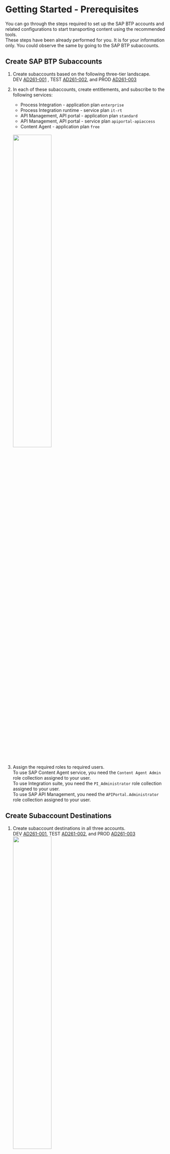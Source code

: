 # Getting Started - Prerequisites

You can go through the steps required to set up the SAP BTP accounts and related configurations to start transporting content using the recommended tools.  
These steps have been already performed for you. It is for your information only. You could observe the same by going to the SAP BTP subaccounts.

## Create SAP BTP Subaccounts 

1. Create subaccounts based on the following three-tier landscape.  
DEV  [AD261-001](https://emea.cockpit.btp.cloud.sap/cockpit/?idp=tdct3ched1.accounts.ondemand.com#/globalaccount/e2a835b0-3011-4c79-818a-d7767c4627cd/subaccount/6fd4e2f0-4751-4c32-a2c7-1f1591d4847e/subaccountoverview)
, TEST [AD261-002](https://emea.cockpit.btp.cloud.sap/cockpit/?idp=tdct3ched1.accounts.ondemand.com#/globalaccount/e2a835b0-3011-4c79-818a-d7767c4627cd/subaccount/c906b09b-513a-4f8b-987e-68bfb5ac1d29/subaccountoverview), and PROD [AD261-003](https://emea.cockpit.btp.cloud.sap/cockpit/?idp=tdct3ched1.accounts.ondemand.com#/globalaccount/e2a835b0-3011-4c79-818a-d7767c4627cd/subaccount/0da621fb-0270-4b8d-bd8c-deee9a443ec2/subaccountoverview) 

2. In each of these subaccounts, create entitlements, and subscribe to the following services: 
    * Process Integration - application plan `enterprise`
    * Process Integration runtime - service plan `it-rt`
    * API Management, API portal - application plan `standard`
    * API Management, API portal - service plan `apiportal-apiaccess`
    * Content Agent - application plan `free` 
<br/><br/>    
    <img src="images/Source_account_subscriptions.png" width="50%">

3. Assign the required roles to required users.  
  To use SAP Content Agent service, you need the `Content Agent Admin` role collection assigned to your user.  
  To use Integration suite, you need the `PI_Administrator` role collection assigned to your user.  
  To use SAP API Management, you need the `APIPortal.Administrator` role collection assigned to your user.

<Provide list of roles to be assigned>

## Create Subaccount Destinations
1. Create subaccount destinations in all three accounts.  
DEV [AD261-001](https://emea.cockpit.btp.cloud.sap/cockpit/?idp=tdct3ched1.accounts.ondemand.com#/globalaccount/e2a835b0-3011-4c79-818a-d7767c4627cd/subaccount/6fd4e2f0-4751-4c32-a2c7-1f1591d4847e/subaccountoverview), TEST [AD261-002](https://emea.cockpit.btp.cloud.sap/cockpit/?idp=tdct3ched1.accounts.ondemand.com#/globalaccount/e2a835b0-3011-4c79-818a-d7767c4627cd/subaccount/c906b09b-513a-4f8b-987e-68bfb5ac1d29/subaccountoverview), and PROD [AD261-003](https://emea.cockpit.btp.cloud.sap/cockpit/?idp=tdct3ched1.accounts.ondemand.com#/globalaccount/e2a835b0-3011-4c79-818a-d7767c4627cd/subaccount/0da621fb-0270-4b8d-bd8c-deee9a443ec2/subaccountoverview)  
    <img src="images/Source_destinations.png" width="50%">
3. To create the `CloudIntegration` destination, use the service key created for the Process Integration Runtime service plan `it-rt`. 
4. To create the `APIManagement` destination, use the service key created for the API Management, API portal service plan `apiportal-apiaccess`.

## Create a Central SAP BTP Account
1. Create a central SAP BTP subaccount [AD261-CALM](https://emea.cockpit.btp.cloud.sap/cockpit/?idp=tdct3ched1.accounts.ondemand.com#/globalaccount/e2a835b0-3011-4c79-818a-d7767c4627cd/subaccount/291cb5e2-bda7-4b89-bd75-d5ff4fd9df3b).
2. Create a subscription for SAP Cloud Transport Management service and assign the required roles.  
To use Cloud Transport Management, you need the `Administrator` role collection assigned to your user.
    <img src="images/TMS-Subscription.png" width="50%">
3. Create a subscription for SAP Cloud ALM. To use SAP Cloud ALM, you need the `Cross Global Administrator` role collection assigned to your user.  
    <img src="images/CloudALMSubscription.png" width="50%">

## Set Up the Landscape in SAP Cloud Transport Management

1. Create a service instance and a service key of the Content Agent Service `application` plan in  
TEST [AD261-002](https://emea.cockpit.btp.cloud.sap/cockpit/?idp=tdct3ched1.accounts.ondemand.com#/globalaccount/e2a835b0-3011-4c79-818a-d7767c4627cd/subaccount/c906b09b-513a-4f8b-987e-68bfb5ac1d29/subaccountoverview)
and PROD [AD261-003](https://emea.cockpit.btp.cloud.sap/cockpit/?idp=tdct3ched1.accounts.ondemand.com#/globalaccount/e2a835b0-3011-4c79-818a-d7767c4627cd/subaccount/0da621fb-0270-4b8d-bd8c-deee9a443ec2/subaccountoverview).  
    <img src="images/CAS-application-plan-service-instance.png" width="50%">
2. When creating the service instance, select the `Admin` role.  
    <img src="images/cas-application-plan-roles.png" width="50%">  
3. In the central BTP account [AD261-CALM](https://emea.cockpit.btp.cloud.sap/cockpit/?idp=tdct3ched1.accounts.ondemand.com#/globalaccount/e2a835b0-3011-4c79-818a-d7767c4627cd/subaccount/291cb5e2-bda7-4b89-bd75-d5ff4fd9df3b), create destinations from the service instances of the Content Agent Service `application` plan created in the previous steps.
    <img src="images/target-node-destination.png" width="70%">

5. Create a transport landscape in [Cloud Transport Management](https://ad261-calm-h7f2r9xc.ts.cfapps.eu10.hana.ondemand.com/) using transport nodes and target account destinations.    
*  **Source Node**
    * Select the **Allow Upload to Node** checkbox.
    * Leave the **Forward Mode** set to `Auto`.
    * Do not select the **Controlled By SAP Solution Manager** checkbox.
    * Keep the **Content Type** empty.

*  **Target Nodes**
    * Do not select the **Allow Upload to Node** checkbox.
    * Leave the **Forward Mode** set to `Auto`.
    * Select `Multi-Target Application` as the **Content Type** from the dropdown.
    * Set the **Destination** to point to your development subaccount (`CPI_TEST_CF`).
    * Leave the **Deployment Strategy** set to `default`.
    * Choose **OK**.
<br/><br/>    
        <img src="images/TMS_landscape.png" width="50%">

## Set Up SAP Cloud ALM

1. In [AD261-CALM](https://emea.cockpit.btp.cloud.sap/cockpit/?idp=tdct3ched1.accounts.ondemand.com#/globalaccount/e2a835b0-3011-4c79-818a-d7767c4627cd/subaccount/291cb5e2-bda7-4b89-bd75-d5ff4fd9df3b), subscribe to the SAP Cloud ALM application using the `standard` plan, and assign the required roles.  
    <img src="images/ALM-saas-subscription.png" width="50%">
2. Create a service instance and a service key for the `SAP Cloud ALM API` and the `standard` plans.  
    <img src="images/ALM-Instance.png" width="50%">
3. When creating a service instance for feature deployment, the following configuration in json format is needed in order to assign the required scopes to the service instance.   
Paste the following json code into the text editor. Replace `<YourInstanceName>` with your actual instance name. Then create the service key.  
 > 
	{
	    "xs-security": {
	        "xsappname": "<Your Instance Name>",
	        "authorities": [
				"$XSMASTERAPPNAME.imp-cdm-feature-display-ui",
				"$XSMASTERAPPNAME.imp-cdm-feature-manage-ui"
	        ]
	    }
	}

## Configure Transport Management Destinations in the Source BTP Account 
1. Create an SAP BTP destination for SAP Cloud Transport Management service in the DEV subaccount [AD261-001](https://emea.cockpit.btp.cloud.sap/cockpit/?idp=tdct3ched1.accounts.ondemand.com#/globalaccount/e2a835b0-3011-4c79-818a-d7767c4627cd/subaccount/6fd4e2f0-4751-4c32-a2c7-1f1591d4847e/subaccountoverview). To do this, use the SAP Cloud ALM API service instance created before.
2. Enter the following values:

    | Field | Value |
    --- | ---
    | `Name` | `TransportManagementService` (This value is case-sensitive.)
    | `Type`	| `HTTP` |
    | `Description` | You can provide a description for your reference. |
    | `URL` | Enter the URL (`Api`) of the service key of your SAP Cloud ALM API instance, and append `/imp-cdm-transport-management-api/v1`. That follows a pattern like this: `https://eu10.alm.cloud.sap/api/imp-cdm-transport-management-api/v1`. |
    | `Proxy Type` | `Internet` |
    | `Authentication` | `OAuth2ClientCredentials` |
    | `Client ID` | `clientid` from the service key of your SAP Cloud ALM API instance. |
    | `Client Secret` | `clientsecret` from the service key of your SAP Cloud ALM API instance. |
    | `Token Service URL` | Enter the value of the `url` (`uaa` section) from the service key of your SAP Cloud ALM API instance. Append `/oauth/token` at the end of the URL fetched from the service key. |
    | `Additional Properties` | Choose `New Property`. Enter `sourceSystemId` (This value is case-sensitive.) as the `key`, and provide a value of your choice. Reuse the same value as the name of the source transport node in a later step. |  

## Summary

You have successfully configured the SAP BTP landscape. Continue with [Exercise 1 Create a  Feature in SAP Cloud ALM](../ex1/README.md).
